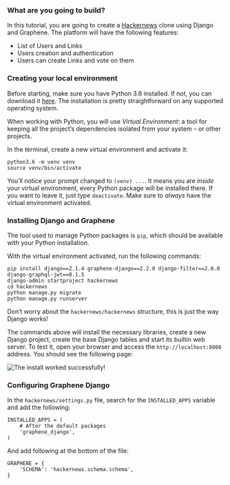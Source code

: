 ### What are you going to build?

In this tutorial, you are going to create a [Hackernews](https://news.ycombinator.com) clone using Django and Graphene. The platform will have the following features:

-   List of Users and Links
-   Users creation and authentication
-   Users can create Links and vote on them

### Creating your local environment

Before starting, make sure you have Python 3.6 installed. If not, you can download it [here](https://www.python.org/downloads/). The installation is pretty straightforward on any supported operating system.

When working with Python, you will use *Virtual Environment*: a tool for keeping all the project’s dependencies isolated from your system – or other projects.

In the terminal, create a new virtual environment and activate it:

    python3.6 -m venv venv
    source venv/bin/activate

You’ll notice your prompt changed to `(venv) ...`. It means you are *inside* your virtual environment, every Python package will be installed there. If you want to leave it, just type `deactivate`. Make sure to *always* have the virtual environment activated.

### Installing Django and Graphene

The tool used to manage Python packages is `pip`, which should be available with your Python installation.

With the virtual environment activated, run the following commands:

    pip install django==2.1.4 graphene-django==2.2.0 django-filter==2.0.0 django-graphql-jwt==0.1.5
    django-admin startproject hackernews
    cd hackernews
    python manage.py migrate
    python manage.py runserver

Don’t worry about the `hackernews/hackernews` structure, this is just the way Django works!

The commands above will install the necessary libraries, create a new Django project, create the base Django tables and start its builtin web server. To test it, open your browser and access the `http://localhost:8000` address. You should see the following page:

![The install worked successfully!](https://i.imgur.com/QDZzLye.png)

### Configuring Graphene Django

In the `hackernews/settings.py` file, search for the `INSTALLED_APPS` variable and add the following:

    INSTALLED_APPS = (
        # After the default packages
        'graphene_django',
    )

And add following at the bottom of the file:

    GRAPHENE = {
        'SCHEMA': 'hackernews.schema.schema',
    }
